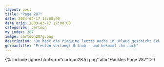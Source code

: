 ```yaml
---
layout: post
title: "Page 287"
date: 2004-04-17 12:00:00
date_orig: 2003-03-17 12:00:00
categories: cartoon
my_index: 287
image: cartoon287g.png
description: "Du hast die Pinguine letzte Woche in Urlaub geschickt Ich verdiene das wohl auch Nun, unser Budget ist eng, aber ich schau was ich machen kann. Die Pinguine haben in ihrer natürlichen Umgebung Urlaub gemacht, also Das hab ich nicht gerade erwartet Boss Dog Preston"
germantitle: "Preston verlangt Urlaub - und bekommt ihn auch"
---
```


{% include figure.html src="cartoon287g.png" alt="Hackles Page 287"  %}
